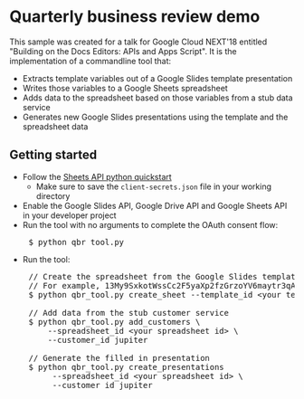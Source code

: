# Quarterly business review demo

This sample was created for a talk for Google Cloud NEXT'18 entitled "Building
on the Docs Editors: APIs and Apps Script". It is the implementation of a
commandline tool that:

* Extracts template variables out of a Google Slides template presentation
* Writes those variables to a Google Sheets spreadsheet
* Adds data to the spreadsheet based on those variables from a stub data service
* Generates new Google Slides presentations using the template and the
  spreadsheet data

## Getting started

* Follow the [Sheets API python quickstart](https://developers.google.com/sheets/api/quickstart/python)
  * Make sure to save the `client-secrets.json` file in your working directory
* Enable the Google Slides API, Google Drive API and Google Sheets API in your
  developer project
* Run the tool with no arguments to complete the OAuth consent flow:

<pre>
    $ python qbr_tool.py
</pre>

* Run the tool:

<pre>
    // Create the spreadsheet from the Google Slides template.
    // For example, 13My9SxkotWssCc2F5yaXp2fzGrzoYV6maytr3qAT9GQ
    $ python qbr_tool.py create_sheet --template_id &lt;your template id&gt;

    // Add data from the stub customer service
    $ python qbr_tool.py add_customers \
        --spreadsheet_id &lt;your spreadsheet id&gt; \
        --customer_id jupiter

    // Generate the filled in presentation
    $ python qbr_tool.py create_presentations
         --spreadsheet_id &lt;your spreadsheet id&gt; \
         --customer_id jupiter
</pre>
